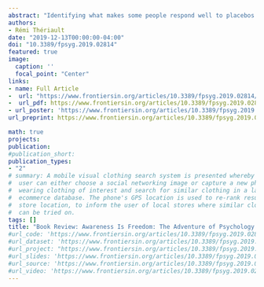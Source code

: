 ```yaml
---
abstract: "Identifying what makes some people respond well to placebos remains a major challenge. Here, we attempt to replicate an earlier study in which we found a relationship between hypnotic suggestibility and subjective ratings of relaxation following the ingestion of a placebo sedative (Sheiner, Lifshitz, & Raz, 2016). To assess the reliability of this effect, we tested 34 participants using a similar design. Participants ingested a placebo capsule in one of two conditions: (1) relaxation, wherein we described the capsule as a herbal sedative, or (2) control, wherein we described the capsule as inert. To index placebo response, we collected measures of blood pressure and heart rate, as well as self-report ratings of relaxation and drowsiness. Despite using a similar experimental design as in our earlier study, we were unable to replicate the correlation between hypnotic suggestibility and placebo response. Furthermore, whereas in our former experiment we observed a change in subjective ratings of relaxation but no change in physiological measures, here we found that heart rate dropped in the relaxation condition while subjective ratings remained unchanged. Even within a consistent context of relaxation, therefore, our present results indicate that placebos may induce effects that are fickle, tenuous, and unreliable. Although we had low statistical power, our findings tentatively accord with the notion that placebo response likely involves a complex, multifaceted interaction between traits, expectancies, and contexts."
authors:
- Rémi Thériault
date: "2019-12-13T00:00:00-04:00"
doi: "10.3389/fpsyg.2019.02814"
featured: true
image:
  caption: ''
  focal_point: "Center"
links: 
- name: Full Article
-  url: "https://www.frontiersin.org/articles/10.3389/fpsyg.2019.02814/full"
-  url_pdf: https://www.frontiersin.org/articles/10.3389/fpsyg.2019.02814/full
- url_poster: 'https://www.frontiersin.org/articles/10.3389/fpsyg.2019.02814/full'
url_preprint: https://www.frontiersin.org/articles/10.3389/fpsyg.2019.02814/full

math: true
projects:
publication: 
#publication_short: 
publication_types:
- "2"
# summary: A mobile visual clothing search system is presented whereby a smart phone
#  user can either choose a social networking image or capture a new photo of a person
#  wearing clothing of interest and search for similar clothing in a large cloud-based
#  ecommerce database. The phone's GPS location is used to re-rank results by retail
#  store location, to inform the user of local stores where similar clothing items
#  can be tried on.
tags: []
title: "Book Review: Awareness Is Freedom: The Adventure of Psychology and Spirituality"
#url_code: 'https://www.frontiersin.org/articles/10.3389/fpsyg.2019.02814/full'
#url_dataset: 'https://www.frontiersin.org/articles/10.3389/fpsyg.2019.02814/full'
#url_project: "https://www.frontiersin.org/articles/10.3389/fpsyg.2019.02814/full"
#url_slides: 'https://www.frontiersin.org/articles/10.3389/fpsyg.2019.02814/full'
#url_source: 'https://www.frontiersin.org/articles/10.3389/fpsyg.2019.02814/full'
#url_video: 'https://www.frontiersin.org/articles/10.3389/fpsyg.2019.02814/full'
---
```


